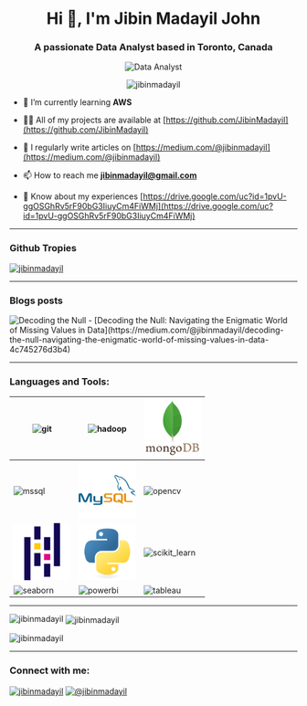 
<h1 align="center">Hi 👋, I'm Jibin Madayil John</h1>
<h3 align="center">A passionate Data Analyst based in Toronto, Canada</h3>

<div align="center">
  <img alt="Data Analyst" src="https://user-images.githubusercontent.com/66437638/151714978-6737d779-3d35-4926-9d9f-1f4f16946e7a.gif">
</div>


<p align="center"> <img src="https://komarev.com/ghpvc/?username=jibinmadayil&label=Profile%20views&color=0e75b6&style=flat" alt="jibinmadayil" /> </p>

- 🌱 I’m currently learning **AWS**

- 👨‍💻 All of my projects are available at [https://github.com/JibinMadayil](https://github.com/JibinMadayil)

- 📝 I regularly write articles on [https://medium.com/@jibinmadayil](https://medium.com/@jibinmadayil)

- 📫 How to reach me **jibinmadayil@gmail.com**

- 📄 Know about my experiences [https://drive.google.com/uc?id=1pvU-ggOSGhRv5rF90bG3IiuyCm4FiWMj](https://drive.google.com/uc?id=1pvU-ggOSGhRv5rF90bG3IiuyCm4FiWMj)

---
<!-- GitHub README.md -->

### Github Tropies
<p align="left"> 
  <a href="https://github.com/ryo-ma/github-profile-trophy">
    <img src="https://github-profile-trophy.vercel.app/?username=jibinmadayil&no-bg=true&column=8&margin-w=15&margin-h=15&no-frame=true&theme=gruvbox" alt="jibinmadayil" />
  </a>
</p>


---
<!-- GitHub README.md -->

### Blogs posts

<!-- BLOG-POST-LIST:START -->
  <img src="https://miro.medium.com/v2/resize:fit:720/format:webp/1*Kj8uRc2twYhrNy8AckE9WA.png" alt="Decoding the Null" width="300" />
- [Decoding the Null: Navigating the Enigmatic World of Missing Values in Data](https://medium.com/@jibinmadayil/decoding-the-null-navigating-the-enigmatic-world-of-missing-values-in-data-4c745276d3b4)

<!-- BLOG-POST-LIST:END -->




---

<h3 align="left">Languages and Tools:</h3>
 <!-- GitHub README.md -->


| <img src="https://www.vectorlogo.zone/logos/git-scm/git-scm-icon.svg" alt="git" width="100" height="100"> | <img src="https://www.vectorlogo.zone/logos/apache_hadoop/apache_hadoop-icon.svg" alt="hadoop" width="100" height="100"> | <img src="https://raw.githubusercontent.com/devicons/devicon/master/icons/mongodb/mongodb-original-wordmark.svg" alt="mongodb" width="100" height="100"> |
|---|---|---|
| <img src="https://www.svgrepo.com/show/303229/microsoft-sql-server-logo.svg" alt="mssql" width="100" height="100"> | <img src="https://raw.githubusercontent.com/devicons/devicon/master/icons/mysql/mysql-original-wordmark.svg" alt="mysql" width="100" height="100"> | <img src="https://www.vectorlogo.zone/logos/opencv/opencv-icon.svg" alt="opencv" width="100" height="100"> |
| <img src="https://raw.githubusercontent.com/devicons/devicon/2ae2a900d2f041da66e950e4d48052658d850630/icons/pandas/pandas-original.svg" alt="pandas" width="100" height="100"> | <img src="https://raw.githubusercontent.com/devicons/devicon/master/icons/python/python-original.svg" alt="python" width="100" height="100"> | <img src="https://upload.wikimedia.org/wikipedia/commons/0/05/Scikit_learn_logo_small.svg" alt="scikit_learn" width="100" height="100"> |
| <img src="https://seaborn.pydata.org/_images/logo-mark-lightbg.svg" alt="seaborn" width="100" height="100"> | <img src="https://www.vectorlogo.zone/logos/microsoft_powerbi/microsoft_powerbi-icon.svg" alt="powerbi" width="100" height="100"> | <img src="https://upload.wikimedia.org/wikipedia/commons/4/4b/Tableau_Logo.png" alt="tableau" width="100" height="100"> |




<!-- Repeat similar patterns for the other rows -->







---

<p><img align="left" src="https://github-readme-stats.vercel.app/api/top-langs?username=jibinmadayil&show_icons=true&locale=en&layout=compact" alt="jibinmadayil" /></p>

<p>&nbsp;<img align="center" src="https://github-readme-stats.vercel.app/api?username=jibinmadayil&show_icons=true&locale=en" alt="jibinmadayil" /></p>

<p><img align="center" src="https://github-readme-streak-stats.herokuapp.com/?user=jibinmadayil&" alt="jibinmadayil" /></p>

---

<h3 align="left">Connect with me:</h3>
<p align="left">
<a href="https://linkedin.com/in/jibinmadayil" target="blank"><img align="center" src="https://raw.githubusercontent.com/rahuldkjain/github-profile-readme-generator/master/src/images/icons/Social/linked-in-alt.svg" alt="jibinmadayil" height="30" width="40" /></a>
<a href="https://medium.com/@jibinmadayil" target="blank"><img align="center" src="https://raw.githubusercontent.com/rahuldkjain/github-profile-readme-generator/master/src/images/icons/Social/medium.svg" alt="@jibinmadayil" height="30" width="40" /></a>
</p>
